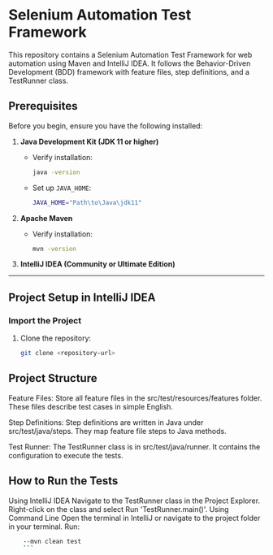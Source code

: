 # Selenium Automation Test Framework

This repository contains a Selenium Automation Test Framework for web automation using Maven and IntelliJ IDEA. It follows the Behavior-Driven Development (BDD) framework with feature files, step definitions, and a TestRunner class.

## Prerequisites

Before you begin, ensure you have the following installed:

1. **Java Development Kit (JDK 11 or higher)**
   - Verify installation:
     ```bash
     java -version
     ```
   - Set up `JAVA_HOME`:
     ```bash
     JAVA_HOME="Path\to\Java\jdk11"
     ```

2. **Apache Maven**
   - Verify installation:
     ```bash
     mvn -version
     ```

3. **IntelliJ IDEA (Community or Ultimate Edition)**

---

## Project Setup in IntelliJ IDEA

### Import the Project
1. Clone the repository:
   ```bash
   git clone <repository-url>
## Project Structure
Feature Files:
Store all feature files in the src/test/resources/features folder. These files describe test cases in simple English.

Step Definitions:
Step definitions are written in Java under src/test/java/steps. They map feature file steps to Java methods.

Test Runner:
The TestRunner class is in src/test/java/runner. It contains the configuration to execute the tests. 

## How to Run the Tests
Using IntelliJ IDEA
Navigate to the TestRunner class in the Project Explorer.
Right-click on the class and select Run 'TestRunner.main()'.
Using Command Line
Open the terminal in IntelliJ or navigate to the project folder in your terminal.
Run:
 ```bash
     --mvn clean test
     ```

